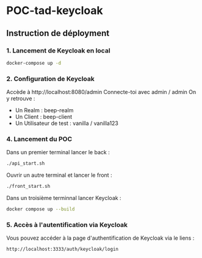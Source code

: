 # POC-tad-keycloak
## Instruction de déployment

### 1. Lancement de Keycloak en local 
```bash
docker-compose up -d
```

### 2. Configuration de Keycloak
Accède à http://localhost:8080/admin
Connecte-toi avec admin / admin
On y retrouve :
* Un Realm : beep-realm
* Un Client : beep-client
* Un Utilisateur de test : vanilla / vanilla123

### 4. Lancement du POC
Dans un premier terminal lancer le back : 
```bash
./api_start.sh
```
Ouvrir un autre terminal et lancer le front :
```bash
./front_start.sh
```
Dans un troisième terminnal lancer Keycloak :
```bash
docker compose up --build
```

### 5. Accès à l'autentification via Keycloak
Vous pouvez accéder à la page d'authentification de Keycloak via le liens :
```bash
http://localhost:3333/auth/keycloak/login
```
